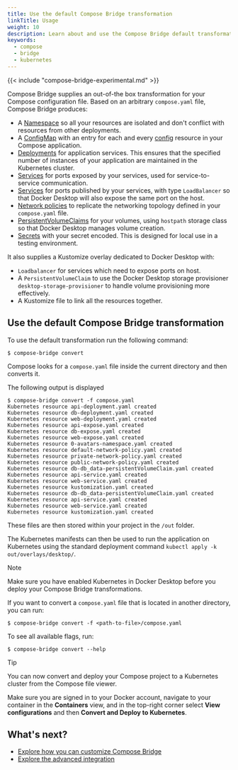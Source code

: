 ```yaml
---
title: Use the default Compose Bridge transformation
linkTitle: Usage
weight: 10
description: Learn about and use the Compose Bridge default transformation
keywords:
  - compose
  - bridge
  - kubernetes
---
```


{{< include "compose-bridge-experimental.md" >}}

Compose Bridge supplies an out-of-the box transformation for your Compose configuration file. Based on an arbitrary `compose.yaml` file, Compose Bridge produces:

- A [Namespace](https://kubernetes.io/docs/concepts/overview/working-with-objects/namespaces/) so all your resources are isolated and don't conflict with resources from other deployments.
- A [ConfigMap](https://kubernetes.io/docs/concepts/configuration/configmap/) with an entry for each and every [config](/reference/compose-file/configs.md) resource in your Compose application.
- [Deployments](https://kubernetes.io/docs/concepts/workloads/controllers/deployment/) for application services. This ensures that the specified number of instances of your application are maintained in the Kubernetes cluster.
- [Services](https://kubernetes.io/docs/concepts/services-networking/service/) for ports exposed by your services, used for service-to-service communication.
- [Services](https://kubernetes.io/docs/concepts/services-networking/service/) for ports published by your services, with type `LoadBalancer` so that Docker Desktop will also expose the same port on the host.
- [Network policies](https://kubernetes.io/docs/concepts/services-networking/network-policies/) to replicate the networking topology defined in your `compose.yaml` file.
- [PersistentVolumeClaims](https://kubernetes.io/docs/concepts/storage/persistent-volumes/) for your volumes, using `hostpath` storage class so that Docker Desktop manages volume creation.
- [Secrets](https://kubernetes.io/docs/concepts/configuration/secret/) with your secret encoded. This is designed for local use in a testing environment.

It also supplies a Kustomize overlay dedicated to Docker Desktop with:

- `Loadbalancer` for services which need to expose ports on host.
- A `PersistentVolumeClaim` to use the Docker Desktop storage provisioner `desktop-storage-provisioner` to handle volume provisioning more effectively.
- A Kustomize file to link all the resources together.

## Use the default Compose Bridge transformation

To use the default transformation run the following command:

```console
$ compose-bridge convert
```

Compose looks for a `compose.yaml` file inside the current directory and then converts it.

The following output is displayed

```console
$ compose-bridge convert -f compose.yaml
Kubernetes resource api-deployment.yaml created
Kubernetes resource db-deployment.yaml created
Kubernetes resource web-deployment.yaml created
Kubernetes resource api-expose.yaml created
Kubernetes resource db-expose.yaml created
Kubernetes resource web-expose.yaml created
Kubernetes resource 0-avatars-namespace.yaml created
Kubernetes resource default-network-policy.yaml created
Kubernetes resource private-network-policy.yaml created
Kubernetes resource public-network-policy.yaml created
Kubernetes resource db-db_data-persistentVolumeClaim.yaml created
Kubernetes resource api-service.yaml created
Kubernetes resource web-service.yaml created
Kubernetes resource kustomization.yaml created
Kubernetes resource db-db_data-persistentVolumeClaim.yaml created
Kubernetes resource api-service.yaml created
Kubernetes resource web-service.yaml created
Kubernetes resource kustomization.yaml created
```

These files are then stored within your project in the `/out` folder.

The Kubernetes manifests can then be used to run the application on Kubernetes using
the standard deployment command `kubectl apply -k out/overlays/desktop/`.

> [!NOTE]
>
> Make sure you have enabled Kubernetes in Docker Desktop before you deploy your Compose Bridge transformations.

If you want to convert a `compose.yaml` file that is located in another directory, you can run:

```console
$ compose-bridge convert -f <path-to-file>/compose.yaml
```

To see all available flags, run:

```console
$ compose-bridge convert --help
```

> [!TIP]
>
> You can now convert and deploy your Compose project to a Kubernetes cluster from the Compose file viewer.
>
> Make sure you are signed in to your Docker account, navigate to your container in the **Containers** view, and in the top-right corner select **View configurations** and then **Convert and Deploy to Kubernetes**.

## What's next?

- [Explore how you can customize Compose Bridge](customize.md)
- [Explore the advanced integration](advanced-integration.md)
